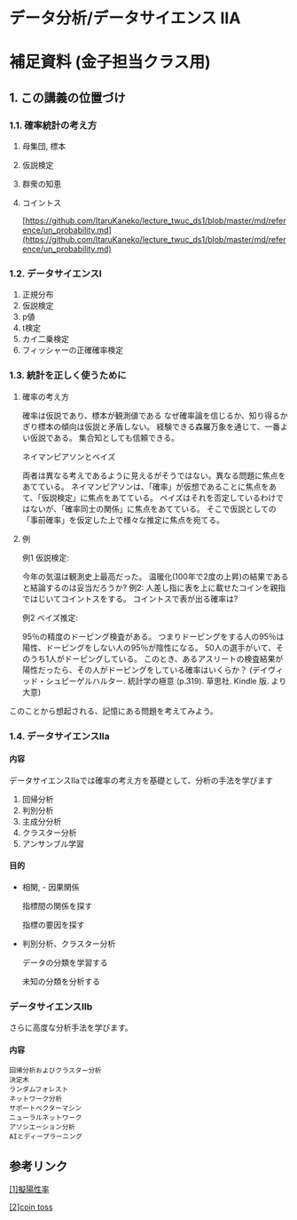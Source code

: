 # データ分析/データサイエンス IIA
# 補足資料 (金子担当クラス用)
## 1. この講義の位置づけ
### 1.1. 確率統計の考え方
1. 母集団, 標本
1. 仮説検定
1. 群衆の知恵
1. コイントス

    [https://github.com/ItaruKaneko/lecture_twuc_ds1/blob/master/md/reference/un_probability.md](https://github.com/ItaruKaneko/lecture_twuc_ds1/blob/master/md/reference/un_probability.md)

### 1.2. データサイエンスI
1. 正規分布
1. 仮説検定
1. p値
1. t検定
1. カイ二乗検定
1. フィッシャーの正確確率検定

### 1.3. 統計を正しく使うために

1. 確率の考え方

     確率は仮説であり、標本が観測値である
なぜ確率論を信じるか、知り得るかぎり標本の傾向は仮説と矛盾しない。
経験できる森羅万象を通じて、一番よい仮説である。
集合知としても信頼できる。

    ネイマンピアソンとベイズ

    両者は異なる考えであるように見えるがそうではない。異なる問題に焦点をあてている。
ネイマンピアソンは、「確率」が仮想であることに焦点をあて、「仮説検定」に焦点をあてている。
ベイズはそれを否定しているわけではないが、「確率同士の関係」に焦点をあてている。
そこで仮説としての「事前確率」を仮定した上で様々な推定に焦点を宛てる。

1. 例

    例1 仮説検定:

    今年の気温は観測史上最高だった。
温暖化(100年で2度の上昇)の結果であると結論するのは妥当だろうか?
例2:
人差し指に表を上に載せたコインを親指ではじいてコイントスをする。
コイントスで表が出る確率は?

    例2 ベイズ推定:

    95％の精度のドーピング検査がある。
つまりドーピングをする人の95％は陽性、ドーピングをしない人の95％が陰性になる。
50人の選手がいて、そのうち1人がドーピングしている。
このとき、あるアスリートの検査結果が陽性だったら、その人がドーピングをしている確率はいくらか？
(デイヴィッド・シュピーゲルハルター. 統計学の極意 (p.319). 草思社. Kindle 版.  より大意)

このことから想起される、記憶にある問題を考えてみよう。

### 1.4. データサイエンスIIa

#### 内容

データサイエンスIIaでは確率の考え方を基礎として、分析の手法を学びます


1. 回帰分析
1. 判別分析
1. 主成分分析
1. クラスター分析
1. アンサンブル学習

#### 目的
- 相関, - 因果関係

   指標間の関係を探す

   指標の要因を探す

- 判別分析、クラスター分析

   データの分類を学習する

   未知の分類を分析する

### データサイエンスIIb

さらに高度な分析手法を学びます。

#### 内容
~~~
回帰分析およびクラスター分析
決定木
ランダムフォレスト
ネットワーク分析
サポートベクターマシン
ニューラルネットワーク
アソシエーション分析
AIとディープラーニング
~~~



## 参考リンク

[[1]擬陽性率](https://biotech-lab.org/articles/4752)

[[2]coin toss](https://www.scientificamerican.com/article/scientists-destroy-illusion-that-coin-toss-flips-are-50-50/)


